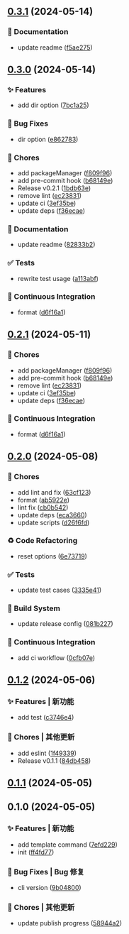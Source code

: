 

## [0.3.1](https://github.com/Ardanas/quick-starter/compare/0.3.0...0.3.1) (2024-05-14)


### 📝 Documentation

* update readme ([f5ae275](https://github.com/Ardanas/quick-starter/commit/f5ae2758c952ef5a6572f07df3ab35da89b5c8e6))

## [0.3.0](https://github.com/Ardanas/quick-stater/compare/0.2.0...0.3.0) (2024-05-14)


### ✨ Features

* add dir option ([7bc1a25](https://github.com/Ardanas/quick-stater/commit/7bc1a258b5305272146669c641010db6b3860d84))


### 🐛 Bug Fixes

* dir option ([e862783](https://github.com/Ardanas/quick-stater/commit/e8627834d57d8b65b19af895a79b71d0ab8a19cc))


### 🎫 Chores

* add packageManager ([f809f96](https://github.com/Ardanas/quick-stater/commit/f809f9633a31cb52f105ad5a16ce8ee663141c4b))
* add pre-commit hook ([b68149e](https://github.com/Ardanas/quick-stater/commit/b68149e1951ebc9839da45c86b557a3347b22d99))
* Release v0.2.1 ([1bdb63e](https://github.com/Ardanas/quick-stater/commit/1bdb63e6acf1e7f848a622c2d74f4bb41da775e3))
* remove lint ([ec23831](https://github.com/Ardanas/quick-stater/commit/ec23831de66bcf04e67095d42716f08bd58d4e1e))
* update ci ([3ef35be](https://github.com/Ardanas/quick-stater/commit/3ef35becd8cf4be8b60b4e7bec581784089bc3c9))
* update deps ([f36ecae](https://github.com/Ardanas/quick-stater/commit/f36ecaea784c7d1f853820c75b4b54033512894b))


### 📝 Documentation

* update readme ([82833b2](https://github.com/Ardanas/quick-stater/commit/82833b2d6b731889f48fe4d2b9cad142ca1d01b5))


### ✅ Tests

* rewrite test usage ([a113abf](https://github.com/Ardanas/quick-stater/commit/a113abf1e4e009711caaf3f00db4d4c7d11d2ca5))


### 🔧 Continuous Integration

* format ([d6f16a1](https://github.com/Ardanas/quick-stater/commit/d6f16a1c8a35af575df7d54be7bb25b440bf0434))

## [0.2.1](https://github.com/Ardanas/quick-stater/compare/0.2.0...0.2.1) (2024-05-11)


### 🎫 Chores

* add packageManager ([f809f96](https://github.com/Ardanas/quick-stater/commit/f809f9633a31cb52f105ad5a16ce8ee663141c4b))
* add pre-commit hook ([b68149e](https://github.com/Ardanas/quick-stater/commit/b68149e1951ebc9839da45c86b557a3347b22d99))
* remove lint ([ec23831](https://github.com/Ardanas/quick-stater/commit/ec23831de66bcf04e67095d42716f08bd58d4e1e))
* update ci ([3ef35be](https://github.com/Ardanas/quick-stater/commit/3ef35becd8cf4be8b60b4e7bec581784089bc3c9))
* update deps ([f36ecae](https://github.com/Ardanas/quick-stater/commit/f36ecaea784c7d1f853820c75b4b54033512894b))


### 🔧 Continuous Integration

* format ([d6f16a1](https://github.com/Ardanas/quick-stater/commit/d6f16a1c8a35af575df7d54be7bb25b440bf0434))

## [0.2.0](https://github.com/Ardanas/helper-cli/compare/0.1.2...0.2.0) (2024-05-08)


### 🎫 Chores

* add lint and fix ([63cf123](https://github.com/Ardanas/helper-cli/commit/63cf123d24c47f4e8fcaad72900244f8c6f80cc0))
* format ([ab5922e](https://github.com/Ardanas/helper-cli/commit/ab5922e51a845716081f20e1e7a3f56331e14e1b))
* lint fix ([cb0b542](https://github.com/Ardanas/helper-cli/commit/cb0b5427658d7dc13adc180ddd4f9e449f053cb0))
* update deps ([eca3660](https://github.com/Ardanas/helper-cli/commit/eca3660edf25a162bc015aa63108cbb3b1abb6cc))
* update scripts ([d26f6fd](https://github.com/Ardanas/helper-cli/commit/d26f6fd412dd7e19e9eacaeadade09a2bd5731b1))


### ♻ Code Refactoring

* reset options ([6e73719](https://github.com/Ardanas/helper-cli/commit/6e73719d2dde046ec010f8c5e03362a18d5cb2eb))


### ✅ Tests

* update test cases ([3335e41](https://github.com/Ardanas/helper-cli/commit/3335e41880b0540d42426526953bc859c56db719))


### 👷‍ Build System

* update release config ([081b227](https://github.com/Ardanas/helper-cli/commit/081b227618adaf1f398e08ae9a09f28243b0bd99))


### 🔧 Continuous Integration

* add ci workflow ([0cfb07e](https://github.com/Ardanas/helper-cli/commit/0cfb07ef3a13cfb69e4a6f476aae7f936a8b9fe1))

## [0.1.2](https://github.com/Ardanas/helper-cli/compare/0.1.0...0.1.2) (2024-05-06)


### ✨ Features | 新功能

* add test ([c3746e4](https://github.com/Ardanas/helper-cli/commit/c3746e4bd9388157d82a888b13521fff5871ff99))


### 🎫 Chores | 其他更新

* add eslint ([1f49339](https://github.com/Ardanas/helper-cli/commit/1f4933932cc0fd2c89c518e2bff44f8c429abfc2))
* Release v0.1.1 ([84db458](https://github.com/Ardanas/helper-cli/commit/84db458427e86973b74032d440952124f7aa8c55))

## [0.1.1](https://github.com/Ardanas/helper-cli/compare/0.1.0...0.1.1) (2024-05-05)

## 0.1.0 (2024-05-05)


### ✨ Features | 新功能

* add template command ([7efd229](https://github.com/Ardanas/helper-cli/commit/7efd2294a41ed8bc0ed54e85e69fb408132bb6dd))
* init ([ff4fd77](https://github.com/Ardanas/helper-cli/commit/ff4fd77ecbb73a98f5717dc941b6a2b1f7912e10))


### 🐛 Bug Fixes | Bug 修复

* cli version ([9b04800](https://github.com/Ardanas/helper-cli/commit/9b04800336e18215b0ee7fe213ac355dcdbe4871))


### 🎫 Chores | 其他更新

* update publish progress ([58944a2](https://github.com/Ardanas/helper-cli/commit/58944a297a0d935b9a141128b51e39dfb205421a))
